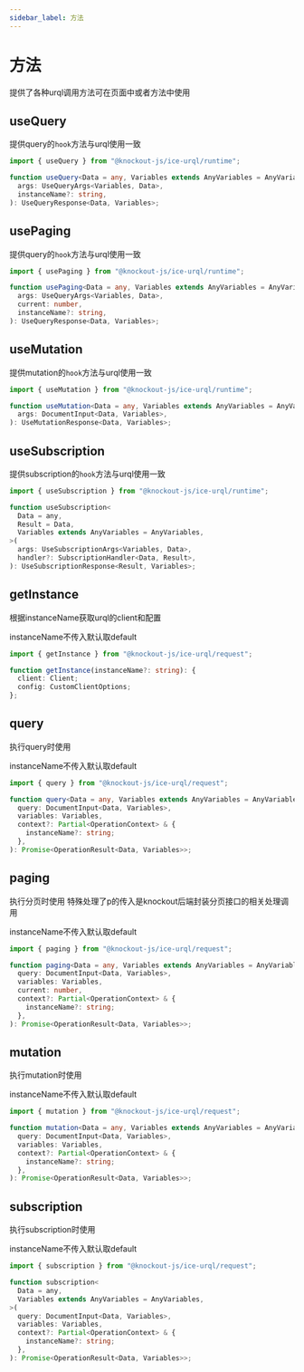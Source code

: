 ```yaml
---
sidebar_label: 方法
---
```


# 方法

提供了各种urql调用方法可在页面中或者方法中使用

## useQuery

提供query的`hook`方法与urql使用一致

```ts
import { useQuery } from "@knockout-js/ice-urql/runtime";

function useQuery<Data = any, Variables extends AnyVariables = AnyVariables>(
  args: UseQueryArgs<Variables, Data>,
  instanceName?: string,
): UseQueryResponse<Data, Variables>;
```

## usePaging

提供query的`hook`方法与urql使用一致

```ts
import { usePaging } from "@knockout-js/ice-urql/runtime";

function usePaging<Data = any, Variables extends AnyVariables = AnyVariables>(
  args: UseQueryArgs<Variables, Data>,
  current: number,
  instanceName?: string,
): UseQueryResponse<Data, Variables>;
```

## useMutation

提供mutation的`hook`方法与urql使用一致

```ts
import { useMutation } from "@knockout-js/ice-urql/runtime";

function useMutation<Data = any, Variables extends AnyVariables = AnyVariables>(
  args: DocumentInput<Data, Variables>,
): UseMutationResponse<Data, Variables>;
```

## useSubscription

提供subscription的`hook`方法与urql使用一致

```ts
import { useSubscription } from "@knockout-js/ice-urql/runtime";

function useSubscription<
  Data = any,
  Result = Data,
  Variables extends AnyVariables = AnyVariables,
>(
  args: UseSubscriptionArgs<Variables, Data>,
  handler?: SubscriptionHandler<Data, Result>,
): UseSubscriptionResponse<Result, Variables>;
```

## getInstance

根据instanceName获取urql的client和配置

instanceName不传入默认取default

```ts
import { getInstance } from "@knockout-js/ice-urql/request";

function getInstance(instanceName?: string): {
  client: Client;
  config: CustomClientOptions;
};
```

## query

执行query时使用

instanceName不传入默认取default

```ts
import { query } from "@knockout-js/ice-urql/request";

function query<Data = any, Variables extends AnyVariables = AnyVariables>(
  query: DocumentInput<Data, Variables>,
  variables: Variables,
  context?: Partial<OperationContext> & {
    instanceName?: string;
  },
): Promise<OperationResult<Data, Variables>>;
```

## paging

执行分页时使用 特殊处理了p的传入是knockout后端封装分页接口的相关处理调用

instanceName不传入默认取default

```ts
import { paging } from "@knockout-js/ice-urql/request";

function paging<Data = any, Variables extends AnyVariables = AnyVariables>(
  query: DocumentInput<Data, Variables>,
  variables: Variables,
  current: number,
  context?: Partial<OperationContext> & {
    instanceName?: string;
  },
): Promise<OperationResult<Data, Variables>>;
```

## mutation

执行mutation时使用

instanceName不传入默认取default

```ts
import { mutation } from "@knockout-js/ice-urql/request";

function mutation<Data = any, Variables extends AnyVariables = AnyVariables>(
  query: DocumentInput<Data, Variables>,
  variables: Variables,
  context?: Partial<OperationContext> & {
    instanceName?: string;
  },
): Promise<OperationResult<Data, Variables>>;
```

## subscription

执行subscription时使用

instanceName不传入默认取default

```ts
import { subscription } from "@knockout-js/ice-urql/request";

function subscription<
  Data = any,
  Variables extends AnyVariables = AnyVariables,
>(
  query: DocumentInput<Data, Variables>,
  variables: Variables,
  context?: Partial<OperationContext> & {
    instanceName?: string;
  },
): Promise<OperationResult<Data, Variables>>;
```
